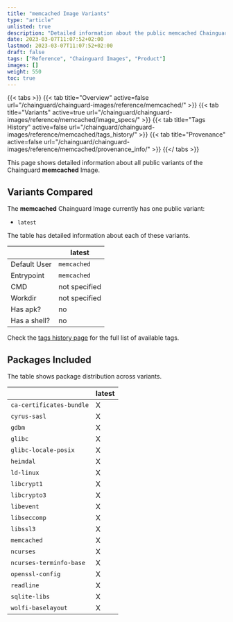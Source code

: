```yaml
---
title: "memcached Image Variants"
type: "article"
unlisted: true
description: "Detailed information about the public memcached Chainguard Image variants"
date: 2023-03-07T11:07:52+02:00
lastmod: 2023-03-07T11:07:52+02:00
draft: false
tags: ["Reference", "Chainguard Images", "Product"]
images: []
weight: 550
toc: true
---
```


{{< tabs >}}
{{< tab title="Overview" active=false url="/chainguard/chainguard-images/reference/memcached/" >}}
{{< tab title="Variants" active=true url="/chainguard/chainguard-images/reference/memcached/image_specs/" >}}
{{< tab title="Tags History" active=false url="/chainguard/chainguard-images/reference/memcached/tags_history/" >}}
{{< tab title="Provenance" active=false url="/chainguard/chainguard-images/reference/memcached/provenance_info/" >}}
{{</ tabs >}}

This page shows detailed information about all public variants of the Chainguard **memcached** Image.

## Variants Compared
The **memcached** Chainguard Image currently has one public variant: 

- `latest`

The table has detailed information about each of these variants.

|              | latest        |
|--------------|---------------|
| Default User | `memcached`   |
| Entrypoint   | `memcached`   |
| CMD          | not specified |
| Workdir      | not specified |
| Has apk?     | no            |
| Has a shell? | no            |

Check the [tags history page](/chainguard/chainguard-images/reference/memcached/tags_history/) for the full list of available tags.

## Packages Included
The table shows package distribution across variants.

|                          | latest |
|--------------------------|--------|
| `ca-certificates-bundle` | X      |
| `cyrus-sasl`             | X      |
| `gdbm`                   | X      |
| `glibc`                  | X      |
| `glibc-locale-posix`     | X      |
| `heimdal`                | X      |
| `ld-linux`               | X      |
| `libcrypt1`              | X      |
| `libcrypto3`             | X      |
| `libevent`               | X      |
| `libseccomp`             | X      |
| `libssl3`                | X      |
| `memcached`              | X      |
| `ncurses`                | X      |
| `ncurses-terminfo-base`  | X      |
| `openssl-config`         | X      |
| `readline`               | X      |
| `sqlite-libs`            | X      |
| `wolfi-baselayout`       | X      |

